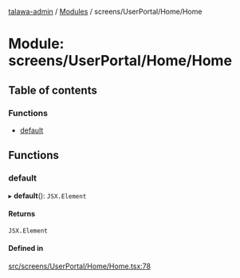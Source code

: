 [talawa-admin](../README.md) / [Modules](../modules.md) / screens/UserPortal/Home/Home

# Module: screens/UserPortal/Home/Home

## Table of contents

### Functions

- [default](screens_UserPortal_Home_Home.md#default)

## Functions

### default

▸ **default**(): `JSX.Element`

#### Returns

`JSX.Element`

#### Defined in

[src/screens/UserPortal/Home/Home.tsx:78](https://github.com/PalisadoesFoundation/talawa-admin/blob/f07248e/src/screens/UserPortal/Home/Home.tsx#L78)
